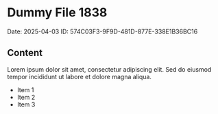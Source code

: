 # Dummy File 1838

Date: 2025-04-03
ID: 574C03F3-9F9D-481D-877E-338E1B36BC16

## Content

Lorem ipsum dolor sit amet, consectetur adipiscing elit.
Sed do eiusmod tempor incididunt ut labore et dolore magna aliqua.

* Item 1
* Item 2
* Item 3
